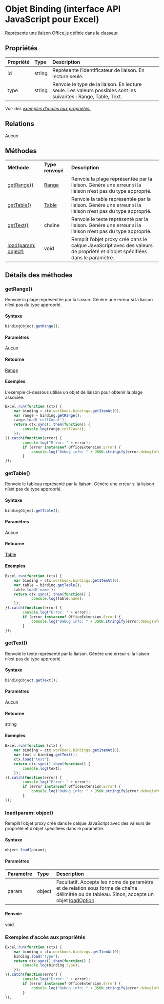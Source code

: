 # <a name="binding-object-(javascript-api-for-excel)"></a>Objet Binding (interface API JavaScript pour Excel)

Représente une liaison Office.js définie dans le classeur.

## <a name="properties"></a>Propriétés

| Propriété     | Type   |Description
|:---------------|:--------|:----------|
|id|string|Représente l’identificateur de liaison. En lecture seule.|
|type|string|Renvoie le type de la liaison. En lecture seule. Les valeurs possibles sont les suivantes : Range, Table, Text.|

_Voir des [exemples d’accès aux propriétés.](#property-access-examples)_

## <a name="relationships"></a>Relations
Aucun


## <a name="methods"></a>Méthodes

| Méthode           | Type renvoyé    |Description|
|:---------------|:--------|:----------|
|[getRange()](#getrange)|[Range](range.md)|Renvoie la plage représentée par la liaison. Génère une erreur si la liaison n’est pas du type approprié.|
|[getTable()](#gettable)|[Table](table.md)|Renvoie la table représentée par la liaison. Génère une erreur si la liaison n’est pas du type approprié.|
|[getText()](#gettext)|chaîne|Renvoie le texte représenté par la liaison. Génère une erreur si la liaison n’est pas du type approprié.|
|[load(param: object)](#loadparam-object)|void|Remplit l’objet proxy créé dans le calque JavaScript avec des valeurs de propriété et d’objet spécifiées dans le paramètre.|

## <a name="method-details"></a>Détails des méthodes


### <a name="getrange()"></a>getRange()
Renvoie la plage représentée par la liaison. Génère une erreur si la liaison n’est pas du type approprié.

#### <a name="syntax"></a>Syntaxe
```js
bindingObject.getRange();
```

#### <a name="parameters"></a>Paramètres
Aucun

#### <a name="returns"></a>Retourne
[Range](range.md)

#### <a name="examples"></a>Exemples
L’exemple ci-dessous utilise un objet de liaison pour obtenir la plage associée.

```js
Excel.run(function (ctx) { 
    var binding = ctx.workbook.bindings.getItemAt(0);
    var range = binding.getRange();
    range.load('cellCount');
    return ctx.sync().then(function() {
        console.log(range.cellCount);
    });
}).catch(function(error) {
        console.log("Error: " + error);
        if (error instanceof OfficeExtension.Error) {
            console.log("Debug info: " + JSON.stringify(error.debugInfo));
        }
});
```


### <a name="gettable()"></a>getTable()
Renvoie le tableau représenté par la liaison. Génère une erreur si la liaison n’est pas du type approprié.

#### <a name="syntax"></a>Syntaxe
```js
bindingObject.getTable();
```

#### <a name="parameters"></a>Paramètres
Aucun

#### <a name="returns"></a>Retourne
[Table](table.md)

#### <a name="examples"></a>Exemples
```js
Excel.run(function (ctx) { 
    var binding = ctx.workbook.bindings.getItemAt(0);
    var table = binding.getTable();
    table.load('name');
    return ctx.sync().then(function() {
            console.log(table.name);
    });
}).catch(function(error) {
        console.log("Error: " + error);
        if (error instanceof OfficeExtension.Error) {
            console.log("Debug info: " + JSON.stringify(error.debugInfo));
        }
});
```


### <a name="gettext()"></a>getText()
Renvoie le texte représenté par la liaison. Génère une erreur si la liaison n’est pas du type approprié.

#### <a name="syntax"></a>Syntaxe
```js
bindingObject.getText();
```

#### <a name="parameters"></a>Paramètres
Aucun

#### <a name="returns"></a>Retourne
string

#### <a name="examples"></a>Exemples

```js
Excel.run(function (ctx) { 
    var binding = ctx.workbook.bindings.getItemAt(0);
    var text = binding.getText();
    ctx.load('text');
    return ctx.sync().then(function() {
        console.log(text);
    });
}).catch(function(error) {
        console.log("Error: " + error);
        if (error instanceof OfficeExtension.Error) {
            console.log("Debug info: " + JSON.stringify(error.debugInfo));
        }
});
```


### <a name="load(param:-object)"></a>load(param: object)
Remplit l’objet proxy créé dans le calque JavaScript avec des valeurs de propriété et d’objet spécifiées dans le paramètre.

#### <a name="syntax"></a>Syntaxe
```js
object.load(param);
```

#### <a name="parameters"></a>Paramètres
| Paramètre    | Type   |Description|
|:---------------|:--------|:----------|
|param|object|Facultatif. Accepte les noms de paramètre et de relation sous forme de chaîne délimitée ou de tableau. Sinon, accepte un objet [loadOption](loadoption.md).|

#### <a name="returns"></a>Renvoie
void
### <a name="property-access-examples"></a>Exemples d’accès aux propriétés

```js
Excel.run(function (ctx) { 
    var binding = ctx.workbook.bindings.getItemAt(0);
    binding.load('type');
    return ctx.sync().then(function() {
        console.log(binding.type);
    });
}).catch(function(error) {
        console.log("Error: " + error);
        if (error instanceof OfficeExtension.Error) {
            console.log("Debug info: " + JSON.stringify(error.debugInfo));
        }
});
```
